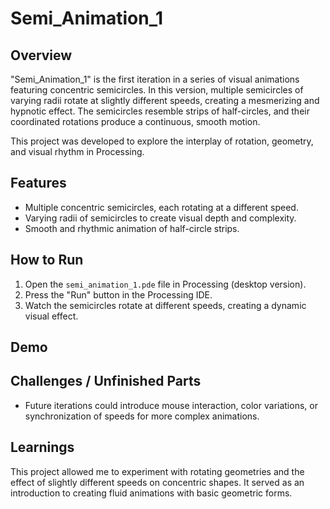 # Semi_Animation_1

## Overview
"Semi_Animation_1" is the first iteration in a series of visual animations featuring concentric semicircles. In this version, multiple semicircles of varying radii rotate at slightly different speeds, creating a mesmerizing and hypnotic effect. The semicircles resemble strips of half-circles, and their coordinated rotations produce a continuous, smooth motion.

This project was developed to explore the interplay of rotation, geometry, and visual rhythm in Processing.

## Features
- Multiple concentric semicircles, each rotating at a different speed.
- Varying radii of semicircles to create visual depth and complexity.
- Smooth and rhythmic animation of half-circle strips.

## How to Run
1. Open the `semi_animation_1.pde` file in Processing (desktop version).
2. Press the "Run" button in the Processing IDE.
3. Watch the semicircles rotate at different speeds, creating a dynamic visual effect.

## Demo


## Challenges / Unfinished Parts
- Future iterations could introduce mouse interaction, color variations, or synchronization of speeds for more complex animations.

## Learnings
This project allowed me to experiment with rotating geometries and the effect of slightly different speeds on concentric shapes. It served as an introduction to creating fluid animations with basic geometric forms.

